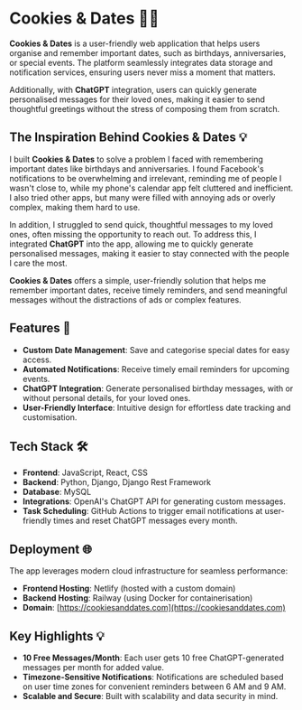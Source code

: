 # Cookies & Dates 🍪📅

**Cookies & Dates** is a user-friendly web application that helps users organise and remember important dates, such as birthdays, anniversaries, or special events. The platform seamlessly integrates data storage and notification services, ensuring users never miss a moment that matters.

Additionally, with **ChatGPT** integration, users can quickly generate personalised messages for their loved ones, making it easier to send thoughtful greetings without the stress of composing them from scratch.

## The Inspiration Behind Cookies & Dates 💡

I built **Cookies & Dates** to solve a problem I faced with remembering important dates like birthdays and anniversaries. I found Facebook's notifications to be overwhelming and irrelevant, reminding me of people I wasn't close to, while my phone's calendar app felt cluttered and inefficient. I also tried other apps, but many were filled with annoying ads or overly complex, making them hard to use.

In addition, I struggled to send quick, thoughtful messages to my loved ones, often missing the opportunity to reach out. To address this, I integrated **ChatGPT** into the app, allowing me to quickly generate personalised messages, making it easier to stay connected with the people I care the most.

**Cookies & Dates** offers a simple, user-friendly solution that helps me remember important dates, receive timely reminders, and send meaningful messages without the distractions of ads or complex features.

## Features 🚀

- **Custom Date Management**: Save and categorise special dates for easy access.
- **Automated Notifications**: Receive timely email reminders for upcoming events.
- **ChatGPT Integration**: Generate personalised birthday messages, with or without personal details, for your loved ones.
- **User-Friendly Interface**: Intuitive design for effortless date tracking and customisation.

## Tech Stack 🛠️

- **Frontend**: JavaScript, React, CSS
- **Backend**: Python, Django, Django Rest Framework
- **Database**: MySQL
- **Integrations**: OpenAI's ChatGPT API for generating custom messages.
- **Task Scheduling**: GitHub Actions to trigger email notifications at user-friendly times and reset ChatGPT messages every month.

## Deployment 🌐

The app leverages modern cloud infrastructure for seamless performance:
- **Frontend Hosting**: Netlify (hosted with a custom domain)
- **Backend Hosting**: Railway (using Docker for containerisation)
- **Domain**: [https://cookiesanddates.com](https://cookiesanddates.com)

## Key Highlights 💡

- **10 Free Messages/Month**: Each user gets 10 free ChatGPT-generated messages per month for added value.
- **Timezone-Sensitive Notifications**: Notifications are scheduled based on user time zones for convenient reminders between 6 AM and 9 AM.
- **Scalable and Secure**: Built with scalability and data security in mind.
